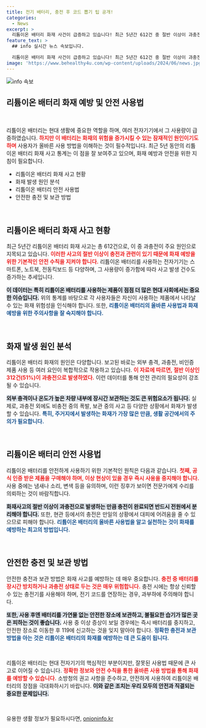 ```yaml
---
title: 전기 배터리, 충전 후 코드 뽑기 팁 공개!
categories:
  - News
excerpt: >
  리튬이온 배터리 화재 사건이 급증하고 있습니다! 최근 5년간 612건 중 절반 이상이 과충전 때문이라니, 안전한 충전 습관이 필수입니다. 소방청이 올바른 사용법을 강조하며 여러분의 안전을 지키기 위한 팁을 제공합니다.
feature_text: >
  ## info 실시간 뉴스 속보입니다.

  리튬이온 배터리 화재 사건이 급증하고 있습니다! 최근 5년간 612건 중 절반 이상이 과충전 때문이라니, 안전한 충전 습관이 필수입니다. 소방청이 올바른 사용법을 강조하며 여러분의 안전을 지키기 위한 팁을 제공합니다.
image: 'https://www.behealthy4u.com/wp-content/uploads/2024/06/news.jpg'
---
```


<p><img src="https://www.behealthy4u.com/wp-content/uploads/2024/06/news.jpg" alt="info 속보" /></p>

<h2 data-ke-size="size26">리튬이온 배터리 화재 예방 및 안전 사용법</h2>

<p data-ke-size="size16">&nbsp;</p>

<p>리튬이온 배터리는 현대 생활에 중요한 역할을 하며, 여러 전자기기에서 그 사용량이 급증하였습니다. <b><span style="color: #ee2323;">하지만 이 배터리는 화재의 위험을 증가시킬 수 있는 잠재적인 원인이기도 하며</span></b> 사용자가 올바른 사용 방법을 이해하는 것이 필수적입니다. 최근 5년 동안의 리튬이온 배터리 화재 사고 통계는 이 점을 잘 보여주고 있으며, 화재 예방과 안전을 위한 지침이 필요합니다.</p>

<div>
    <ul>
        <li>리튬이온 배터리 화재 사고 현황</li>
        <li>화재 발생 원인 분석</li>
        <li>리튬이온 배터리 안전 사용법</li>
        <li>안전한 충전 및 보관 방법</li>
    </ul>
</div>

<p data-ke-size="size16">&nbsp;</p>

<h2 data-ke-size="size26">리튬이온 배터리 화재 사고 현황</h2>

<p data-ke-size="size16">최근 5년간 리튬이온 배터리 화재 사고는 총 612건으로, 이 중 과충전이 주요 원인으로 지목되고 있습니다. <b><span style="color: #ee2323;">이러한 사고의 절반 이상이 충전과 관련이 있기 때문에 화재 예방을 위한 기본적인 안전 수칙을 지켜야 합니다.</span></b> 리튬이온 배터리를 사용하는 전자기기는 스마트폰, 노트북, 전동킥보드 등 다양하며, 그 사용량이 증가함에 따라 사고 발생 건수도 증가하는 추세입니다.</p>

<p data-ke-size="size16"><b><span style="background-color: #21538527;">이 데이터는 특히 리튬이온 배터리를 사용하는 제품이 점점 더 많은 현대 사회에서는 중요한 이슈입니다.</span></b> 위의 통계를 바탕으로 각 사용자들은 자신이 사용하는 제품에서 나타날 수 있는 화재 위험성을 인식해야 합니다. 또한, <b><span style="color: #1a5490;">리튬이온 배터리의 올바른 사용법과 화재 예방을 위한 주의사항을 잘 숙지해야 합니다.</span></b></p>

<p data-ke-size="size16">&nbsp;</p>

<h2 data-ke-size="size26">화재 발생 원인 분석</h2>

<p data-ke-size="size16">리튬이온 배터리 화재의 원인은 다양합니다. 보고된 바로는 외부 충격, 과충전, 비인증 제품 사용 등 여러 요인이 복합적으로 작용하고 있습니다. <b><span style="color: #ee2323;">이 자료에 따르면, 절반 이상인 312건(51%)이 과충전으로 발생하였다.</span></b> 이런 데이터를 통해 안전 관리의 필요성이 강조될 수 있습니다.</p>

<p data-ke-size="size16"><b><span style="background-color: #21538527;">외부 충격이나 온도가 높은 차량 내부에 장시간 보관하는 것도 큰 위험요소가 됩니다.</span></b> 실제로, 과충전 외에도 비충전 중의 폭발, 보관 중의 사고 등 다양한 상황에서 화재가 발생할 수 있습니다. <b><span style="color: #1a5490;">특히, 주거지에서 발생하는 화재가 가장 많은 만큼, 생활 공간에서의 주의가 필요합니다.</span></b></p>

<p data-ke-size="size16">&nbsp;</p>

<h2 data-ke-size="size26">리튬이온 배터리 안전 사용법</h2>

<p data-ke-size="size16">리튬이온 배터리를 안전하게 사용하기 위한 기본적인 원칙은 다음과 같습니다. <b><span style="color: #ee2323;">첫째, 공식 인증 받은 제품을 구매해야 하며, 이상 현상이 있을 경우 즉시 사용을 중지해야 합니다.</span></b> 사용 중에는 냄새나 소리, 변색 등을 유의하며, 이런 징후가 보이면 전문가에게 수리를 의뢰하는 것이 바람직합니다.</p>

<p data-ke-size="size16"><b><span style="background-color: #21538527;">화재사고의 절반 이상이 과충전으로 발생하는 만큼 충전이 완료되면 반드시 전원에서 분리해야 합니다.</span></b> 또한, 현관 등에서의 충전은 만일의 상황에서 대피에 어려움을 줄 수 있으므로 피해야 합니다. <b><span style="color: #1a5490;">리튬이온 배터리의 올바른 사용법을 알고 실천하는 것이 화재를 예방하는 최고의 방법입니다.</span></b></p>

<p data-ke-size="size16">&nbsp;</p>

<h2 data-ke-size="size26">안전한 충전 및 보관 방법</h2>

<p data-ke-size="size16">안전한 충전과 보관 방법은 화재 사고를 예방하는 데 매우 중요합니다. <b><span style="color: #ee2323;">충전 중 배터리를 장시간 방치하거나 과충전 상태로 두는 것은 매우 위험합니다.</span></b> 충전 시에는 항상 신뢰할 수 있는 충전기를 사용해야 하며, 전기 코드를 연장하는 경우, 과부하에 주의해야 합니다.</p>

<p data-ke-size="size16"><b><span style="background-color: #21538527;">또한, 사용 후엔 배터리를 가연물 없는 안전한 장소에 보관하고, 불필요한 습기가 많은 곳은 피하는 것이 좋습니다.</span></b> 사용 중 이상 증상이 보일 경우에는 즉시 배터리를 중지하고, 안전한 장소로 이동한 후 119에 신고하는 것을 잊지 말아야 합니다. <b><span style="color: #1a5490;">정확한 충전과 보관 방법을 아는 것은 리튬이온 배터리의 화재를 예방하는 데 큰 도움이 됩니다.</span></b></p>

<p data-ke-size="size16">&nbsp;</p>

<p data-ke-size="size16">리튬이온 배터리는 현대 전자기기의 핵심적인 부분이지만, 잘못된 사용법 때문에 큰 사고로 이어질 수 있습니다. <b><span style="color: #ee2323;">정확한 정보와 안전 수칙을 통한 올바른 사용 방법을 통해 화재를 예방할 수 있습니다.</span></b> 소방청의 권고 사항을 준수하고, 안전하게 사용하여 리튬이온 배터리의 장점을 극대화하시기 바랍니다. <b><span style="background-color: #21538527;">이와 같은 조치는 우리 모두의 안전과 직결되는 중요한 문제입니다.</span></b></p>

<p data-ke-size="size16">&nbsp;</p>
유용한 생활 정보가 필요하시다면, <a href="https://onioninfo.kr" rel="dofollow">onioninfo.kr</a>


